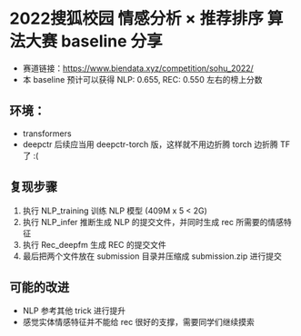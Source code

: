 # 2022搜狐校园 情感分析 × 推荐排序 算法大赛 baseline 分享

- 赛道链接：https://www.biendata.xyz/competition/sohu_2022/
- 本 baseline 预计可以获得 NLP: 0.655, REC: 0.550 左右的榜上分数

## 环境：

- transformers
- deepctr 后续应当用 deepctr-torch 版，这样就不用边折腾 torch 边折腾 TF 了 :(

## 复现步骤

1. 执行 NLP_training 训练 NLP 模型 (409M x 5 < 2G)
2. 执行 NLP_infer 推断生成 NLP 的提交文件，并同时生成 rec 所需要的情感特征
3. 执行 Rec_deepfm 生成 REC 的提交文件
4. 最后把两个文件放在 submission 目录并压缩成 submission.zip 进行提交

## 可能的改进

- NLP 参考其他 trick 进行提升
- 感觉实体情感特征并不能给 rec 很好的支撑，需要同学们继续摸索
